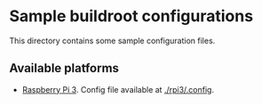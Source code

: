 <!-- markdownlint-disable MD013 -->
# Sample buildroot configurations

This directory contains some sample configuration files.

## Available platforms

- [Raspberry Pi 3](./rpi3/README.md). Config file available at [./rpi3/.config](./rpi3/.config).
